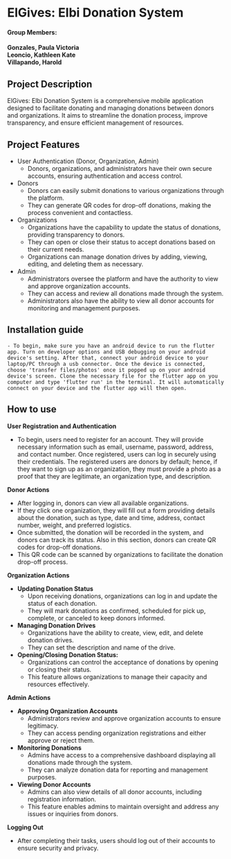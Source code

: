 # ElGives: Elbi Donation System
#### Group Members:
**Gonzales, Paula Victoria** <br/>
**Leoncio, Kathleen Kate** <br/>
**Villapando, Harold** <br/>

## Project Description
ElGives: Elbi Donation System is a comprehensive mobile application designed to facilitate donating and managing donations between donors and organizations. It aims to streamline the donation process, improve transparency, and ensure efficient management of resources. <br/>

## Project Features
- User Authentication (Donor, Organization, Admin)
    - Donors, organizations, and administrators have their own secure accounts, ensuring authentication and access control. <br/>
- Donors
    - Donors can easily submit donations to various organizations through the platform.
    - They can generate QR codes for drop-off donations, making the process convenient and contactless. <br/>
- Organizations
    - Organizations have the capability to update the status of donations, providing transparency to donors.
    - They can open or close their status to accept donations based on their current needs.
    - Organizations can manage donation drives by adding, viewing, editing, and deleting them as necessary. <br/>
- Admin
    - Administrators oversee the platform and have the authority to view and approve organization accounts.
    - They can access and review all donations made through the system.
    - Administrators also have the ability to view all donor accounts for monitoring and management purposes. <br/>

## Installation guide
    - To begin, make sure you have an android device to run the flutter app. Turn on developer options and USB debugging on your android device's setting. After that, connect your android device to your laptop/PC through a usb connector. Once the device is connected, choose 'transfer files/photos' once it popped up on your android device's screen. Clone the necessary file for the flutter app on you computer and type 'flutter run' in the terminal. It will automatically connect on your device and the flutter app will then open. 

## How to use
**User Registration and Authentication**
- To begin, users need to register for an account. They will provide necessary information such as email, username, password, address, and contact number. Once registered, users can log in securely using their credentials. The registered users are donors by default; hence, if they want to sign up as an organization, they must provide a photo as a proof that they are legitimate, an organization type, and description. <br/>

**Donor Actions**
- After logging in, donors can view all available organizations.
- If they click one organization, they will fill out a form providing details about the donation, such as type, date and time, address, contact number, weight, and preferred logistics.
- Once submitted, the donation will be recorded in the system, and donors can track its status. Also in this section, donors can create QR codes for drop-off donations.
- This QR code can be scanned by organizations to facilitate the donation drop-off process. <br/>

**Organization Actions**
- **Updating Donation Status**
  - Upon receiving donations, organizations can log in and update the status of each donation.
  - They will mark donations as confirmed, scheduled for pick up, complete, or canceled to keep donors informed. <br/>
- **Managing Donation Drives**
  - Organizations have the ability to create, view, edit, and delete donation drives.
  - They can set the description and name of the drive. <br/>
- **Opening/Closing Donation Status:**
  - Organizations can control the acceptance of donations by opening or closing their status.
  - This feature allows organizations to manage their capacity and resources effectively. <br/>

**Admin Actions**
- **Approving Organization Accounts**
  - Administrators review and approve organization accounts to ensure legitimacy.
  - They can access pending organization registrations and either approve or reject them.
- **Monitoring Donations**
  - Admins have access to a comprehensive dashboard displaying all donations made through the system.
  - They can analyze donation data for reporting and management purposes.
- **Viewing Donor Accounts**
  - Admins can also view details of all donor accounts, including registration information.
  - This feature enables admins to maintain oversight and address any issues or inquiries from donors. <br/>

**Logging Out**
- After completing their tasks, users should log out of their accounts to ensure security and privacy.
